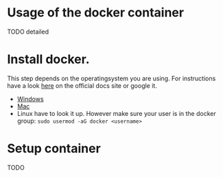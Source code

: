# Usage of the docker container
TODO detailed
# Install docker.
This step depends on the operatingsystem you are using. For instructions have a look [here](https://docs.docker.com/) on the official docs site or google it.
* [Windows](https://docs.docker.com/desktop/windows/install/)
* [Mac](https://docs.docker.com/desktop/mac/install/)
* Linux have to look it up. However make sure your user is in the docker group: `sudo usermod -aG docker <username>`

# Setup container
TODO
